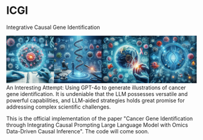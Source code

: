 # ICGI

Integrative Causal Gene Identification

![artwork.jpeg](artwork.jpeg)
An Interesting Attempt: Using GPT-4o to generate illustrations of cancer gene identification. It is undeniable that the LLM possesses versatile and powerful capabilities, and LLM-aided strategies holds great promise for addressing complex scientific challenges.

This is the official implementation of the paper "Cancer Gene Identification through Integrating Causal Prompting Large Language Model with Omics Data-Driven Causal Inference". The code will come soon.
